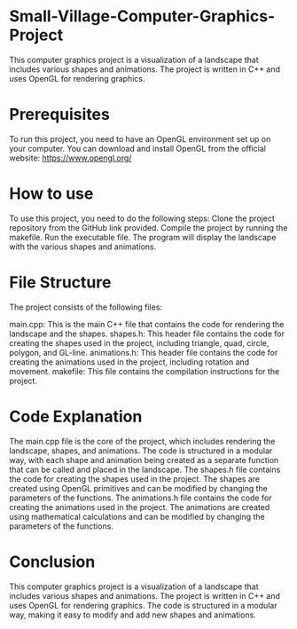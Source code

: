 # Small-Village-Computer-Graphics-Project
This computer graphics project is a visualization of a landscape that includes various shapes and animations. The project is written in C++ and uses OpenGL for rendering graphics.

# Prerequisites
  To run this project, you need to have an OpenGL environment set up on your computer. You can download and install OpenGL from the official website: https://www.opengl.org/

# How to use
  To use this project, you need to do the following steps:
  Clone the project repository from the GitHub link provided.
  Compile the project by running the makefile.
  Run the executable file.
  The program will display the landscape with the various shapes and animations.

# File Structure
The project consists of the following files:

  main.cpp: This is the main C++ file that contains the code for rendering the landscape and the shapes.
  shapes.h: This header file contains the code for creating the shapes used in the project, including triangle, quad, circle, polygon, and GL-line.
  animations.h: This header file contains the code for creating the animations used in the project, including rotation and movement.
  makefile: This file contains the compilation instructions for the project.

# Code Explanation

  The main.cpp file is the core of the project, which includes rendering the landscape, shapes, and animations. The code is structured in a modular way, with each shape and animation being created as a separate function that can be called and placed in the landscape.
  The shapes.h file contains the code for creating the shapes used in the project. The shapes are created using OpenGL primitives and can be modified by changing the parameters of the functions.
  The animations.h file contains the code for creating the animations used in the project. The animations are created using mathematical calculations and can be modified by changing the parameters of the functions.

# Conclusion
  This computer graphics project is a visualization of a landscape that includes various shapes and animations. The project is written in C++ and uses OpenGL for rendering graphics. The code is structured in a modular way, making it easy to modify and add new shapes and animations.
